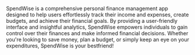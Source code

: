 SpendWise is a comprehensive personal finance management app designed to help users effortlessly track their income and expenses, create budgets, and achieve their financial goals. By providing a user-friendly interface and insightful analytics, SpendWise empowers individuals to gain control over their finances and make informed financial decisions. Whether you're looking to save money, plan a budget, or simply keep an eye on your expenditures, SpendWise is your bestfriend!
